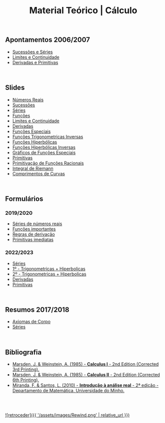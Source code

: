 <br>

<h1 align="center">Material Teórico | Cálculo</h1>

<br>

## Apontamentos 2006/2007
* [Sucessões e Séries](Apontamentos-Sucessoes-e-Series-2006-07.pdf)
* [Limites e Continuidade](Apontamentos-Limites-e-Continuidade-2006-07.pdf)
* [Derivadas e Primitivas](Apontamentos-Derivadas-e-Primitivas-2006-07.pdf)

<br>

## Slides
* [Números Reais](NumerosReais.pdf)
* [Sucessões](Sucessoes.pdf)
* [Séries](Series.pdf)
* [Funções](Funcoes.pdf)
* [Limites e Continuidade](Limite_Continuidade.pdf)
* [Derivadas](Derivadas.pdf)
* [Funções Especiais](Func%CC%A7oesEspeciais.pdf)
* [Funções Trigonometricas Inversas](TrigonometricasInversas.pdf)
* [Funções Hiperbólicas](FuncoesHiperbolicas.pdf)
* [Funções Hiperbólicas Inversas](HiperbolicasInversas.pdf)
* [Gráficos de Funções Especiais](GraficosFuncoesEspeciais.pdf)
* [Primitivas](Primitivas.pdf)
* [Primitivação de Funções Racionais](PrimitivacaoFuncoesRacionais.pdf)
* [Integral de Riemann](IntegralRiemann.pdf)
* [Comprimentos de Curvas](Comprimentos_de_curvas.pdf)

<br>

## Formulários
### 2019/2020
* [Séries de números reais](Formul%C3%A1rio%201.pdf)
* [Funções importantes](Formul%C3%A1rio%202.pdf)
* [Regras de derivação](Formul%C3%A1rio%203.pdf)
* [Primitivas imediatas](Formul%C3%A1rio%204.pdf)

### 2022/2023
* [Séries](Formulario_Series_2223.pdf)
* [1º - Trigonometricas + Hiperbolicas](Formulario_Trigonometricas_Hiperbolicas_2223.pdf)
* [2º - Trigonometricas + Hiperbolicas](Segundo_Formulario_Trigonometricas_Hiperbolicas_2223.pdf)
* [Derivadas](Formulario_Derivadas_2223.pdf)
* [Primitivas](Formulario_Primitivas_2223.pdf)

<br>

## Resumos 2017/2018
* [Axiomas de Corpo](Resumo_corpo-2017-18.pdf)
* [Séries](Resumo_series-2017-18.pdf)

<br>

## Bibliografia
* [Marsden, J.  &  Weinstein, A. (1985) - **Calculus I** - 2nd Edition (Corrected 3rd Printing).](qt78g124h2.pdf)
* [Marsden, J.  &  Weinstein, A. (1985) - **Calculus II** - 2nd Edition (Corrected 6th Printing).](qt5jh3x2h2.pdf)
* [Miranda, F.  &  Santos, L. (2010) - **Introdução à análise real** - 2ª edição - Departamento de Matemática, Universidade do Minho.](IntAnaliseReal.pdf)

<br><br>

[![retroceder]({{ '/assets/images/Rewind.png' | relative_url }})](https://david81820.github.io/Recursos-LCC/calculo)